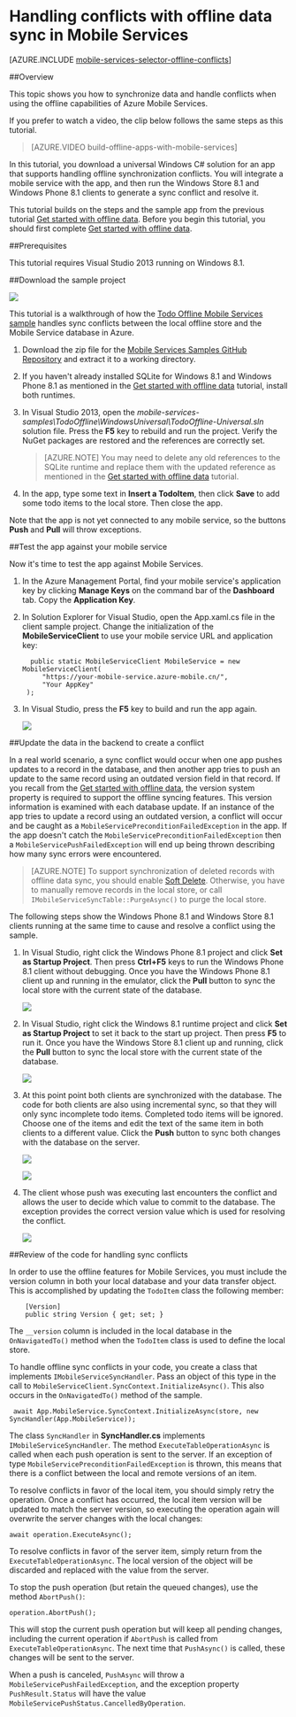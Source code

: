 <properties 
	pageTitle="Handle conflicts with offline data in universal Windows apps | Windows Azure" 
	description="Learn how to use Azure Mobile Services handle conflicts when syncing offline data in your universal Windows application" 
	documentationCenter="windows" 
	authors="wesmc7777" 
	manager="dwrede" 
	editor="" 
	services="mobile-services"/>

<tags
	ms.service="mobile-services"
	ms.date="07/23/2015"
	wacn.date=""/>


# Handling conflicts with offline data sync in Mobile Services

[AZURE.INCLUDE [mobile-services-selector-offline-conflicts](../includes/mobile-services-selector-offline-conflicts.md)]

##Overview

This topic shows you how to synchronize data and handle conflicts when using the offline capabilities of Azure Mobile Services.

If you prefer to watch a video, the clip below follows the same steps as this tutorial.

> [AZURE.VIDEO build-offline-apps-with-mobile-services]

In this tutorial, you download a universal Windows C# solution for an app that supports handling offline synchronization conflicts. You will integrate a mobile service with the app, and then run the Windows Store 8.1 and Windows Phone 8.1 clients to generate a sync conflict and resolve it.

This tutorial builds on the steps and the sample app from the previous tutorial [Get started with offline data]. Before you begin this tutorial, you should first complete [Get started with offline data].


##Prerequisites

This tutorial requires Visual Studio 2013 running on Windows 8.1.


##Download the sample project

![][0]

This tutorial is a walkthrough of how the [Todo Offline Mobile Services sample] handles sync conflicts between the local offline store and the Mobile Service database in Azure.

1. Download the zip file for the [Mobile Services Samples GitHub Repository] and extract it to a working directory. 

2. If you haven't already installed SQLite for Windows 8.1 and Windows Phone 8.1 as mentioned in the [Get started with offline data] tutorial, install both runtimes.

3. In Visual Studio 2013, open the *mobile-services-samples\TodoOffline\WindowsUniversal\TodoOffline-Universal.sln* solution file. Press the **F5** key to rebuild and run the project. Verify the NuGet packages are restored and the references are correctly set.

    >[AZURE.NOTE] You may need to delete any old references to the SQLite runtime and replace them with the updated reference as mentioned in the [Get started with offline data] tutorial.

4. In the app, type some text in **Insert a TodoItem**, then click **Save** to add some todo items to the local store. Then close the app.

Note that the app is not yet connected to any mobile service, so the buttons **Push** and **Pull** will throw exceptions.




##Test the app against your  mobile service

Now it's time to test the app against Mobile Services.

1. In the Azure Management Portal, find your mobile service's application key by clicking **Manage Keys** on the command bar of the **Dashboard** tab. Copy the **Application Key**.

2. In Solution Explorer for Visual Studio, open the App.xaml.cs file in the client sample project. Change the initialization of the **MobileServiceClient** to use your mobile service URL and application key:

         public static MobileServiceClient MobileService = new MobileServiceClient(
            "https://your-mobile-service.azure-mobile.cn/",
            "Your AppKey"
        );

3. In Visual Studio, press the **F5** key to build and run the app again.

    ![][0]


##Update the data in the backend to create a conflict

In a real world scenario, a sync conflict would occur when one app pushes updates to a record in the database, and then another app tries to push an update to the same record using an outdated version field in that record. If you recall from the [Get started with offline data], the version system property is required to support the offline syncing features. This version information is examined with each database update. If an instance of the app tries to update a record using an outdated version, a conflict will occur and be caught as a `MobileServicePreconditionFailedException` in the app. If the app doesn't catch the `MobileServicePreconditionFailedException` then a `MobileServicePushFailedException` will end up being thrown describing how many sync errors were encountered.

>[AZURE.NOTE] To support synchronization of deleted records with offline data sync, you should enable [Soft Delete](/documentation/articles/mobile-services-using-soft-delete). Otherwise, you have to manually remove records in the local store, or call `IMobileServiceSyncTable::PurgeAsync()` to purge the local store.


The following steps show the Windows Phone 8.1 and Windows Store 8.1 clients running at the same time to cause and resolve a conflict using the sample.

1. In Visual Studio, right click the Windows Phone 8.1 project and click **Set as Startup Project**. Then press **Ctrl+F5** keys to run the Windows Phone 8.1 client without debugging. Once you have the Windows Phone 8.1 client up and running in the emulator, click the **Pull** button to sync the local store with the current state of the database.
 
    ![][3]
 
   
2. In Visual Studio, right click the Windows 8.1 runtime project and click **Set as Startup Project** to set it back to the start up project. Then press **F5** to run it. Once you have the Windows Store 8.1 client up and running, click the **Pull** button to sync the local store with the current state of the database.

    ![][4]
 
3. At this point point both clients are synchronized with the database. The code for both clients are also using incremental sync, so that they will only sync incomplete todo items. Completed todo items will be ignored. Choose one of the items and edit the text of the same item in both clients to a different value. Click the **Push** button to sync both changes with the database on the server.

    ![][5]

    ![][6]


4. The client whose push was executing last encounters the conflict and allows the user to decide which value to commit to the database. The exception provides the correct version value which is used for resolving the conflict.

    ![][7]



##Review of the code for handling sync conflicts

In order to use the offline features for Mobile Services, you must include the version column in both your local database and your data transfer object. This is accomplished by updating the `TodoItem` class the following member:

        [Version]
        public string Version { get; set; }

The `__version` column is included in the local database in the  `OnNavigatedTo()` method when the `TodoItem` class is used to define the local store.

To handle offline sync conflicts in your code, you create a class that implements `IMobileServiceSyncHandler`. Pass an object of this type in the call to `MobileServiceClient.SyncContext.InitializeAsync()`. This also occurs in the  `OnNavigatedTo()` method of the sample.

     await App.MobileService.SyncContext.InitializeAsync(store, new SyncHandler(App.MobileService));

The class `SyncHandler` in **SyncHandler.cs** implements `IMobileServiceSyncHandler`. The method `ExecuteTableOperationAsync` is called when each push operation is sent to the server. If an exception of type `MobileServicePreconditionFailedException` is thrown, this means that there is a conflict between the local and remote versions of an item.

To resolve conflicts in favor of the local item, you should simply retry the operation. Once a conflict has occurred, the local item version will be updated to match the server version, so executing the operation again will overwrite the server changes with the local changes:

    await operation.ExecuteAsync(); 

To resolve conflicts in favor of the server item, simply return from the `ExecuteTableOperationAsync`. The local version of the object will be discarded and replaced with the value from the server.

To stop the push operation (but retain the queued changes), use the method `AbortPush()`:

    operation.AbortPush();

This will stop the current push operation but will keep all pending changes, including the current operation if `AbortPush` is called from `ExecuteTableOperationAsync`. The next time that `PushAsync()` is called, these changes will be sent to the server. 

When a push is canceled, `PushAsync` will throw a `MobileServicePushFailedException`, and the exception property `PushResult.Status` will have the value `MobileServicePushStatus.CancelledByOperation`. 



<!-- Images -->
[0]: ./media/mobile-services-windows-store-dotnet-handling-conflicts-offline-data/mobile-services-handling-conflicts-app-run1.png
[1]: ./media/mobile-services-windows-store-dotnet-handling-conflicts-offline-data/javascript-backend-database.png
[2]: ./media/mobile-services-windows-store-dotnet-handling-conflicts-offline-data/dotnet-backend-database.png
[3]: ./media/mobile-services-windows-store-dotnet-handling-conflicts-offline-data/wp81-view.png
[4]: ./media/mobile-services-windows-store-dotnet-handling-conflicts-offline-data/win81-view.png
[5]: ./media/mobile-services-windows-store-dotnet-handling-conflicts-offline-data/wp81-edit-text.png
[6]: ./media/mobile-services-windows-store-dotnet-handling-conflicts-offline-data/win81-edit-text.png
[7]: ./media/mobile-services-windows-store-dotnet-handling-conflicts-offline-data/conflict.png




<!-- URLs -->
[Handling conflicts code sample]: http://go.microsoft.com/fwlink/?LinkId=394787
[Get started with Mobile Services]: /documentation/articles/mobile-services-windows-store-get-started
[Get started with offline data]: /documentation/articles/mobile-services-windows-store-dotnet-get-started-offline-data
[SQLite for Windows 8.1]: http://go.microsoft.com/fwlink/?LinkId=394776
[Azure Management Portal]: https://manage.windowsazure.cn/
[Handling Database Conflicts]: /documentation/articles/mobile-services-windows-store-dotnet-handle-database-conflicts#test-app
[Mobile Services Samples GitHub Repository]: http://go.microsoft.com/fwlink/?LinkId=512865
[Todo Offline Mobile Services sample]: http://go.microsoft.com/fwlink/?LinkId=512866
 
